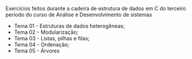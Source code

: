 Exercícios feitos durante a cadeira de estrutura de dados em C do terceiro período do curso de Análise e Desenvolvimento de sistemas
* Tema 01 - Estruturas de dados heterogêneas;
* Tema 02 - Modularização;
* Tema 03 - Listas, pilhas e filas;
* Tema 04 - Ordenação;
* Tema 05 - Árvores
